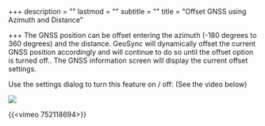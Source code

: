 +++
description = ""
lastmod = ""
subtitle = ""
title = "Offset GNSS using Azimuth and Distance"

+++
The GNSS position can be offset entering the azimuth (-180 degrees to 360 degrees) and the distance.  GeoSync will dynamically offset the current GNSS position accordingly and will continue to do so until the offset option is turned off..  The GNSS information screen will display the current offset settings. 

Use the settings dialog to turn this feature on / off:  (See the video below)

  
![](/images/azimuthdistanceoffset.png)

{{<vimeo 752118694>}}